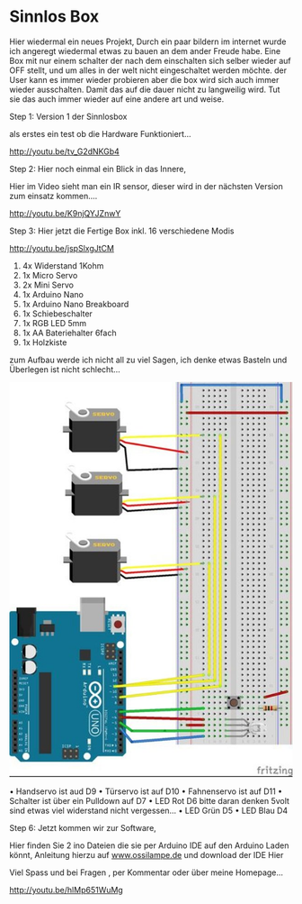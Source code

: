 # Sinnlos Box

Hier wiedermal ein neues Projekt, Durch ein paar bildern im internet wurde ich angeregt wiedermal etwas zu bauen an dem ander Freude habe. Eine Box mit nur einem schalter der nach dem einschalten sich selber wieder auf OFF stellt, und um alles in der welt nicht eingeschaltet werden möchte. der User kann es immer wieder probieren aber die box wird sich auch immer wieder ausschalten. Damit das auf die dauer nicht zu langweilig wird. Tut sie das auch immer wieder auf eine andere art und weise.

Step 1: Version 1 der Sinnlosbox


als erstes ein test ob die Hardware Funktioniert...

http://youtu.be/tv_G2dNKGb4

Step 2: Hier noch einmal ein Blick in das Innere,


Hier im Video sieht man ein IR sensor, dieser wird in der nächsten Version zum einsatz kommen....

http://youtu.be/K9njQYJZnwY

Step 3: Hier jetzt die Fertige Box inkl. 16 verschiedene Modis


http://youtu.be/jspSlxgJtCM

1. 4x Widerstand 1Kohm
2. 1x Micro Servo
3. 2x Mini Servo
4. 1x Arduino Nano
5. 1x Arduino Nano Breakboard
6. 1x Schiebeschalter
7. 1x RGB LED 5mm
8. 1x AA Bateriehalter 6fach
9. 1x Holzkiste 


zum Aufbau werde ich nicht all zu viel Sagen, ich denke etwas Basteln und Überlegen ist nicht schlecht...

 
![Hier seht Ihr den Anschluss Plan](https://github.com/ossilampe/Sinnlos-Box/blob/master/F6Z2PL7I3TIDH58.MEDIUM.jpg)




• Handservo ist aud D9
• Türservo ist auf D10
• Fahnenservo ist auf D11
• Schalter ist über ein Pulldown auf D7
• LED Rot D6 bitte daran denken 5volt sind etwas viel widerstand nicht vergessen...
• LED Grün D5
• LED Blau D4


Step 6: Jetzt kommen wir zur Software,

Hier finden Sie 2 ino Dateien die sie per Arduino IDE auf den Arduino Laden könnt, Anleitung hierzu auf www.ossilampe.de und download der IDE Hier

Viel Spass und bei Fragen , per Kommentar oder über meine Homepage...

http://youtu.be/hlMp651WuMg
